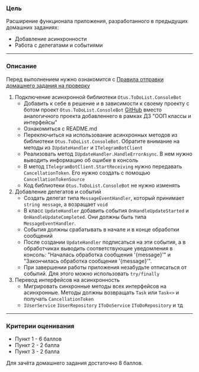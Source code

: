 ### Цель
    
Расширение функционала приложения, разработанного в предыдущих домашних заданиях:

- Добавление асинхронности
- Работа с делегатами и событиями

---

### Описание

Перед выполнением нужно ознакомится с [Правила отправки домашнего задания на проверку](https://github.com/OTUS-NET/C-Sharp-Basic/blob/main/Homeworks/README.md)

1. Подключение асинхронной библиотеки `Otus.ToDoList.ConsoleBot`
    - Добавить к себе в решение и в зависимости к своему проекту с ботом проект `Otus.ToDoList.ConsoleBot` [GitHub](https://github.com/OTUS-NET/C-Sharp-Basic/tree/main/Homeworks/07%20%D0%90%D1%81%D0%B8%D0%BD%D1%85%D1%80%D0%BE%D0%BD%D0%BD%D0%BE%D1%81%D1%82%D1%8C%2C%20%D0%B4%D0%B5%D0%BB%D0%B5%D0%B3%D0%B0%D1%82%D1%8B%20%D0%B8%20%D1%81%D0%BE%D0%B1%D1%8B%D1%82%D0%B8%D1%8F/Otus.ToDoList.ConsoleBot) вместо аналогичного проекта добавленнего в рамках ДЗ "ООП классы и интерфейсы"
    - Ознакомиться с README.md
    - Переключиться на использование асинхронных методов из библиотеки `Otus.ToDoList.ConsoleBot`. Обратите внимание на методы из `IUpdateHandler` и `ITelegramBotClient`
    - Реализовать метод `IUpdateHandler.HandleErrorAsync`. В нем нужно выводить информацию об ошибке в консоль
    - В метод `ITelegramBotClient.StartReceiving` нужно передавать `CancellationToken`. Его нужно создать с помощью `CancellationTokenSource`
    - Код библиотеки `Otus.ToDoList.ConsoleBot` не нужно изменять
2. Добавление делегатов и событий
    - Создать делегат типа `MessageEventHandler`, который принимает `string message`, а возращает `void`
    - В класс `UpdateHandler` добавить события `OnHandleUpdateStarted` и `OnHandleUpdateCompleted`. Они должны быть типа `MessageEventHandler`.
    - События должны срабатывать в начале и в конце обработки сообщений
    - После создании `UpdateHandler` подписаться на эти события, а в обработчиках выводить соответствующие уведомления в консоль: "Началась обработка сообщения '{message}'" и "Закончилась обработка сообщения '{message}'".
    - При завершении работы приложения незабудьте отписаться от событий. Для этого можно использовать `try/finally`
3. Перевод интерфейсов на асинхронность
    - Мигрировать синхронные методы всех интерфейсов на асинхронные. Методы должны возвращать `Task` или `Task<>` и получать `CancellationToken`
    - `IUserService` `IUserRepository` `IToDoService` `IToDoRepository` и тд
---

### Критерии оценивания

- Пункт 1 - 6 баллов
- Пункт 2 - 2 балла
- Пункт 3 - 2 балла

Для зачёта домашнего задания достаточно 8 баллов.